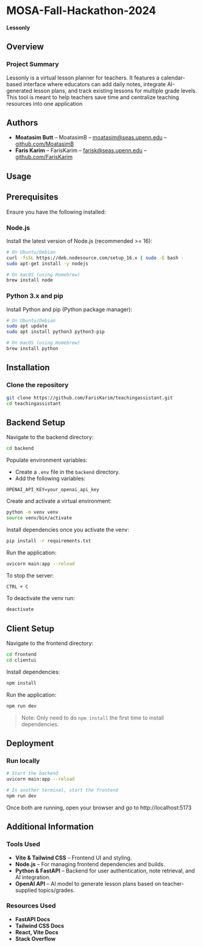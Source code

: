 # MOSA-Fall-Hackathon-2024

**Lessonly**

## Overview
### Project Summary
Lessonly is a virtual lesson planner for teachers. It features a calendar-based interface where educators can add daily notes, integrate AI-generated lesson plans, and track existing lessons for multiple grade levels. This tool is meant to help teachers save time and centralize teaching resources into one application

## Authors
- **Moatasim Butt** – MoatasimB – moatasim@seas.upenn.edu – [github.com/MoatasimB](https://github.com/MoatasimB)  
- **Faris Karim** – FarisKarim – farisk@seas.upenn.edu – [github.com/FarisKarim](https://github.com/FarisKarim) 

## Usage

## Prerequisites
Ensure you have the following installed:

### Node.js
Install the latest version of Node.js (recommended >= 16):
```bash
# On Ubuntu/Debian
curl -fsSL https://deb.nodesource.com/setup_16.x | sudo -E bash -
sudo apt-get install -y nodejs

# On macOS (using Homebrew)
brew install node
```

### Python 3.x and pip

Install Python and pip (Python package manager):
```bash
# On Ubuntu/Debian
sudo apt update
sudo apt install python3 python3-pip

# On macOS (using Homebrew)
brew install python
```


## Installation

### Clone the repository

```bash
git clone https://github.com/FarisKarim/teachingassistant.git
cd teachingassistant
```

## Backend Setup

Navigate to the backend directory:

```bash
cd backend
```
Populate environment variables:
   - Create a `.env` file in the `backend` directory.
   - Add the following variables:
   ```env
   OPENAI_API_KEY=your_openai_api_key
   ```

Create and activate a virtual environment:

```bash
python -m venv venv
source venv/bin/activate 
```
Install dependencies once you activate the venv:

```bash
pip install -r requirements.txt
```

Run the application:

```bash
uvicorn main:app --reload
```

To stop the server:

```bash
CTRL + C
```

To deactivate the venv run:

```bash
deactivate
```

## Client Setup

Navigate to the frontend directory:

```bash
cd frontend
cd clientui
```

Install dependencies:

```bash
npm install
```

Run the application:

```bash
npm run dev
```

> Note: Only need to do `npm install` the first time to install dependencies.

## Deployment

### Run locally

```bash
# Start the backend
uvicorn main:app --reload

# In another terminal, start the frontend
npm run dev
```

Once both are running, open your browser and go to http://localhost:5173

## Additional Information

### Tools Used
- **Vite & Tailwind CSS** – Frontend UI and styling.
- **Node.js** – For managing frontend dependencies and builds.
- **Python & FastAPI** – Backend for user authentication, note retrieval, and AI integration.
- **OpenAI API** – AI model to generate lesson plans based on teacher-supplied topics/grades.

### Resources Used
- **FastAPI Docs**
- **Tailwind CSS Docs** 
- **React, Vite Docs**
- **Stack Overflow**

